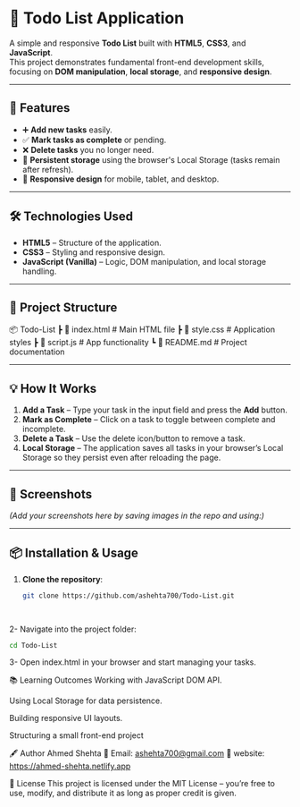 # 📝 Todo List Application

A simple and responsive **Todo List** built with **HTML5**, **CSS3**, and **JavaScript**.  
This project demonstrates fundamental front-end development skills, focusing on **DOM manipulation**, **local storage**, and **responsive design**.

---

## 🚀 Features

- ➕ **Add new tasks** easily.
- ✅ **Mark tasks as complete** or pending.
- ❌ **Delete tasks** you no longer need.
- 💾 **Persistent storage** using the browser's Local Storage (tasks remain after refresh).
- 📱 **Responsive design** for mobile, tablet, and desktop.

---

## 🛠️ Technologies Used

- **HTML5** – Structure of the application.
- **CSS3** – Styling and responsive design.
- **JavaScript (Vanilla)** – Logic, DOM manipulation, and local storage handling.

---

## 📂 Project Structure
📦 Todo-List
┣ 📜 index.html # Main HTML file
┣ 📜 style.css # Application styles
┣ 📜 script.js # App functionality
┗ 📜 README.md # Project documentation



---

## 💡 How It Works

1. **Add a Task** – Type your task in the input field and press the **Add** button.
2. **Mark as Complete** – Click on a task to toggle between complete and incomplete.
3. **Delete a Task** – Use the delete icon/button to remove a task.
4. **Local Storage** – The application saves all tasks in your browser’s Local Storage so they persist even after reloading the page.

---

## 📸 Screenshots

*(Add your screenshots here by saving images in the repo and using:)*


---

## 📦 Installation & Usage

1. **Clone the repository**:
   ```bash
   git clone https://github.com/ashehta700/Todo-List.git

 
2- Navigate into the project folder:
```bash
cd Todo-List
```
3- Open index.html in your browser and start managing your tasks.

📚 Learning Outcomes
Working with JavaScript DOM API.

Using Local Storage for data persistence.

Building responsive UI layouts.

Structuring a small front-end project


🖋️ Author
Ahmed Shehta
📧 Email: ashehta700@gmail.com
🔗 website: https://ahmed-shehta.netlify.app

📜 License
This project is licensed under the MIT License – you’re free to use, modify, and distribute it as long as proper credit is given.

   


